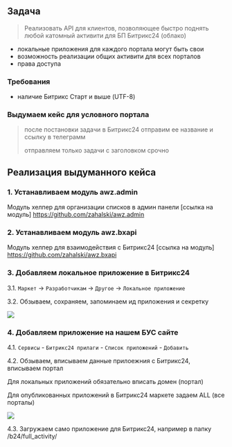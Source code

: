 ## Задача
> Реализовать API для клиентов, позволяющее быстро поднять любой 
> катомный активити для БП Битрикс24 (облако)

- локальные приложения для каждого портала могут быть свои
- возможность реализации общих активити для всех порталов
- права доступа

### Требования
- наличие Битрикс Старт и выше (UTF-8)

### Выдумаем кейс для условного портала

> после постановки задачи в Битрикс24 отправим ее название и ссылку в телеграмм
> 
> отправляем только задачи с заголовком срочно

## Реализация выдуманного кейса

### 1. Устанавливаем модуль awz.admin
Модуль хелпер для организации списков в админ панели 
[ссылка на модуль] https://github.com/zahalski/awz.admin

### 2. Устанавливаем модуль awz.bxapi
Модуль хелпер для взаимодействия с Битрикс24
[ссылка на модуль] https://github.com/zahalski/awz.bxapi

### 3. Добавляем локальное приложение в Битрикс24

3.1. ``Маркет`` -> ``Разработчикам`` -> ``Другое`` -> ``Локальное приложение``

3.2. Обзываем, сохраняем, запоминаем ид приложения и секретку

![](https://zahalski.dev/images/modules/keis01/001.png)

### 4. Добавляем приложение на нашем БУС сайте

4.1. ``Сервисы`` - ``Битрикс24 прилаги`` - ``Список приложений`` - ``Добавить``

4.2. Обзываем, вписываем данные прилоежния с Битрикс24, вписываем портал

Для локальных приложений обязательно вписать домен (портал)

Для опубликованных приложений в Битрикс24 маркете задаем ALL (все порталы)

![](https://zahalski.dev/images/modules/keis01/002.png)

4.3. Загружаем само приложение для Битрикс24, например в папку /b24/full_activity/